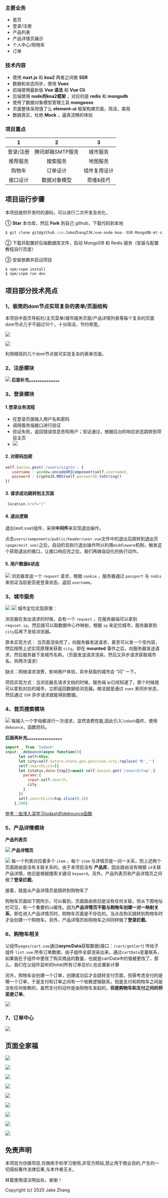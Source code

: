 
### 主要业务

- 首页
- 登录/注册
- 产品列表
- 产品详情页展示
- 个人中心/购物车
- 订单

### 技术内容
- 使用 **nuxt.js** 和 **koa2**  两者之间做  **SSR**
- 数据和状态同步，使用 **Vuex**
- 前端使用最新版 **Vue 语法** 和 **Vue Cli**
- 后端使用 **node的koa2框架** ，对应的是 **redis** 和 **mongodb**
- 使用了数据对象模型管理工具 **mongoose**
- 页面整体采用饿了么 **element-ui** 框架构建页面，简洁，美观
- 数据真实，杜绝 **Mock** ，逼真流畅的体验

### 项目重点
| 1 |  2  | 3  |
|:--------:| :-------------:|:-------------:|
| 登录/注册 | 腾讯邮箱SMTP服务 |城市服务|
| 推荐服务 | 搜索服务 |地图服务|
| 购物车 |订单设计 | 组件复用设计|
|  接口设计 | 数据对象模型 |思维&技巧|




## 项目运行步骤

本项目提供开发时的源码，可以进行二次开发及优化，

① **Star** 本仓库，然后 **Fork** 到自己 github，下载代码到本地

```js
$ git clone git@github.com:JakeZhangZJK/vue-node-koa--SSR-MongoDB-mt-site.git
```

② 下载并配置好后端数据库文件，启动 MongoDB 和 Redis 服务（安装与配置教程自行百度）

③ 安装依赖并启动项目

```js
$ npm/cnpm install
$ npm/cnpm run dev

```

## 项目部分技术亮点
 ### 1、极简的dom节点实现复杂的表单/页面结构
 
 本项目中首页导航栏/主页菜单/城市服务页面/产品详情列表等每个复杂的页面dom节点几乎不超过10个，十分简洁，节约带宽。
 
![](https://user-gold-cdn.xitu.io/2020/5/19/1722ba3bb9467873?w=1189&h=866&f=png&s=389246)

![](https://user-gold-cdn.xitu.io/2020/5/19/1722ba90ea6b14c8?w=1059&h=364&f=png&s=62889)

利用精简的几个dom节点就可实现复杂的表单页面。
 ### 2、注册模块
 
![](https://user-gold-cdn.xitu.io/2020/5/19/1722bb83feae16bf?w=1738&h=808&f=png&s=57243)
**后面补充。。。。。。。。。。。。。。**
### 3、登录模块
 
#### 1.登录业务流程
- 在登录页面输入用户名和密码
- 调用服务端接口进行验证
- 验证失败，返回错误信息告知用户；验证通过，根据后台的响应状态跳转到项目主页
- ![](https://user-gold-cdn.xitu.io/2020/4/4/171441804e32da7c?w=812&h=379&f=png&s=51296)

#### 2. 对密码加密
```javascript
self.$axios.post('/users/signin', {
   username : window.encodeURIComponent(self.username),
   password : CryptoJS.MD5(self.password).toString()
})
```
#### 3. 请求成功跳转到主页面

```javascript
 location.href="/" 
```
#### 4. 退出逻辑

退出(exit.vue)组件，采用**中间件**来实现退出操作。

点击`users/components/public/header/user.vue`文件中的退出后跳转到退出页`(page/exit.vue)`之后，自动的去执行退出操作所以利用`middleware`机制，触发这个获取退出的接口，让接口响应完之后，我们再做自动化的执行动作。
#### 5. 用户数据&状态

![](https://user-gold-cdn.xitu.io/2020/5/19/1722b5495cf7b605?w=898&h=305&f=png&s=28446)
浏览器发送一个 `request` 请求，根据 `cookie` ，服务器通过 `passport` 与 `redis`来验证当前是否是登录状态，返回 `username`。

 ### 3、城市服务



![](https://user-gold-cdn.xitu.io/2020/5/19/1722bbf727521a37?w=1550&h=851&f=png&s=114273)
![](https://user-gold-cdn.xitu.io/2020/5/19/1722b441512bc191?w=1398&h=461&f=png&s=223713)
城市定位实现原理：

浏览器在发出请求的时候，会有一个 `request` ，在服务器端可以拿到 `requset.ip`，然后就可以取数据中心作映射，根据 `ip` 来定位城市，服务器拿到 `city`后再下发给浏览器。

原本实现方式： 当页面渲染完了，向服务器发送请求，甚至可以发一个空内容，然后按照上述实现原理来获取 `city`。即在 **mounted** 事件之后，向服务器发送请求，然后服务器下发城市名称。（页面发送请求渲染，然后又异步请求获取城市名，共两次请求）

缺点：网络请求浪费，影响用户体验，异步获取的城市会 “闪” 一下。

项目实现方式：当浏览器去请求文档的时候，服务端 ip已经知道了，那个时候就可以拿到对应的城市，立即返回数据给浏览器。做法就是通过 `vuex` 来同步状态，然后通过 `SSR` 异步请求就能得到数据。


### 4、首页搜索模块
![](https://user-gold-cdn.xitu.io/2020/5/19/1722bbe031cca9b8?w=828&h=794&f=png&s=262232)
每输入一个字母都进行一次请求，显然浪费性能,因此引入`lodash`插件，使用`debounce`，函数防抖。

**后面再补充。。。。。。。。。。。。。。。。**

```js
import _ from 'lodash'
input:_.debounce(async function(){
      let self=this;
      let city=self.$store.state.geo.position.city.replace('市','')
      self.searchList=[]
      let {status,data:{top}}=await self.$axios.get('/search/top',{
        params:{
          input:self.search,
          city
        }
      })
      self.searchList=top.slice(0,10)
    },300)
```

<a href="https://segmentfault.com/a/1190000015312430">参考：由浅入深学习lodash的debounce函数</a>

### 5、产品详情模块

**产品列表页**


![](https://user-gold-cdn.xitu.io/2020/5/19/1722baaca64576a0?w=1534&h=818&f=png&s=416367)
**产品详情页**

![](https://user-gold-cdn.xitu.io/2020/5/19/1722baccf501acc3?w=1557&h=897&f=png&s=540247)
每一个列表对应着多个 `item` ，每个 `item` 与详情页是一对一关系，而上述两个页面路由是没有关联关系的。由于本项目没有 **产品库**，因此路由没有根据 `id`关联产品详情，依旧是根据搜索关键词 `keyword`。另外，产品列表页和产品详情页之间做了**登录拦截**。

接着，就是从产品详情页是跳转到购物车了

购物车页面如下图所示，可以看到，页面路由依旧是没有任何关联，但从下图地址栏可见，有一个重要的`id`属性。因为**产品详情页不能与购物车创建一对一映射关系**，即在进入产品详情页时，购物车页面是不存在的。当点击购买跳转到购物车时才会创建一个购物车。另外，产品详情页和购物车之间同样做了**登录拦截**。






### 6、购物车相关

父组件`pages/cart.vue`通过**asyncData**获取数据(接口：`/cart/getCart`)
传给子组件 `list.vue` 所有订单数据，由子组件全部渲染出来，通过`cartData`变量联系，如果我在子组件中更改了购买商品的数量，也就是cartData中的值被更改了，那么，我们在父组件监听的total(所有订单总价),也会重新计算

另外，购物车会创建一个订单，创建成功后才会跳转支付页面，但需考虑支付的是哪一个订单，于是支付和订单之间有一个依赖逻辑联系，但是支付和购物车之间是没有任何依赖的，虽然支付的动作是由购物车发起的，**但是购物车和支付之间的桥梁是订单**。

![](https://user-gold-cdn.xitu.io/2020/5/19/1722bb10fd877f67?w=1314&h=279&f=png&s=17253)
### 7、订单中心

![](https://user-gold-cdn.xitu.io/2020/5/19/1722bc43cdc4dec2?w=1511&h=530&f=png&s=127842)

## 页面全家福

![](https://user-gold-cdn.xitu.io/2020/5/19/1722bc75de823cce?w=1574&h=798&f=png&s=1122957)


![](https://user-gold-cdn.xitu.io/2020/5/19/1722bc84af79f278?w=1587&h=780&f=png&s=474653)

![](https://user-gold-cdn.xitu.io/2020/5/19/1722bc8ef1e3348e?w=1585&h=875&f=png&s=1934564)

![](https://user-gold-cdn.xitu.io/2020/5/19/1722bca1cde55f55?w=1533&h=907&f=png&s=489335)

![](https://user-gold-cdn.xitu.io/2020/5/19/1722bcaa9fe8f571?w=1553&h=823&f=png&s=482520)

![](https://user-gold-cdn.xitu.io/2020/5/19/1722bd44ecec56b3?w=1540&h=896&f=png&s=540399)

![](https://user-gold-cdn.xitu.io/2020/5/19/1722bd585bb21a6a?w=1471&h=640&f=png&s=186765)

![](https://user-gold-cdn.xitu.io/2020/5/19/1722bcc334c49b0e?w=1364&h=795&f=png&s=51317)

![](https://user-gold-cdn.xitu.io/2020/5/19/1722bcb7083da763?w=1320&h=742&f=png&s=386867)

## 免责声明
本项目为仿做项目,仅做练手和学习使用,非官方网站,禁止用于商业目的,产生的一切侵权著作法律后果,与本作者无关。

转载使用请注明出处，谢谢！

Copyright (c) 2020 Jake Zhang

